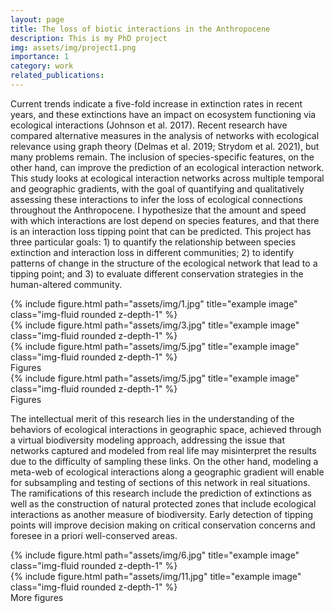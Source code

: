 ```yaml
---
layout: page
title: The loss of biotic interactions in the Anthropocene
description: This is my PhD project
img: assets/img/project1.png
importance: 1
category: work
related_publications:
---
```


Current trends indicate a five-fold increase in extinction rates in recent years, and these extinctions have an impact on ecosystem functioning via ecological interactions (Johnson et al. 2017). Recent research have compared alternative measures in the analysis of networks with ecological relevance using graph theory (Delmas et al. 2019; Strydom et al. 2021), but many problems remain. The inclusion of species-specific features, on the other hand, can improve the prediction of an ecological interaction network. This study looks at ecological interaction networks across multiple temporal and geographic gradients, with the goal of quantifying and qualitatively assessing these interactions to infer the loss of ecological connections throughout the Anthropocene. I hypothesize that the amount and speed with which interactions are lost depend on species features, and that there is an interaction loss tipping point that can be predicted. This project has three particular goals: 1) to quantify the relationship between species extinction and interaction loss in different communities; 2) to identify patterns of change in the structure of the ecological network that lead to a tipping point; and 3) to evaluate different conservation strategies in the human-altered community.

<div class="row">
    <div class="col-sm mt-3 mt-md-0">
        {% include figure.html path="assets/img/1.jpg" title="example image" class="img-fluid rounded z-depth-1" %}
    </div>
    <div class="col-sm mt-3 mt-md-0">
        {% include figure.html path="assets/img/3.jpg" title="example image" class="img-fluid rounded z-depth-1" %}
    </div>
    <div class="col-sm mt-3 mt-md-0">
        {% include figure.html path="assets/img/5.jpg" title="example image" class="img-fluid rounded z-depth-1" %}
    </div>
</div>
<div class="caption">
    Figures
</div>
<div class="row">
    <div class="col-sm mt-3 mt-md-0">
        {% include figure.html path="assets/img/5.jpg" title="example image" class="img-fluid rounded z-depth-1" %}
    </div>
</div>
<div class="caption">
    Figures
</div>

The intellectual merit of this research lies in the understanding of the behaviors of ecological interactions in geographic space, achieved through a virtual biodiversity modeling approach, addressing the issue that networks captured and modeled from real life may misinterpret the results due to the difficulty of sampling these links. On the other hand, modeling a meta-web of ecological interactions along a geographic gradient will enable for subsampling and testing of sections of this network in real situations.
The ramifications of this research include the prediction of extinctions as well as the construction of natural protected zones that include ecological interactions as another measure of biodiversity. Early detection of tipping points will improve decision making on critical conservation concerns and foresee in a priori well-conserved areas.



<div class="row justify-content-sm-center">
    <div class="col-sm-8 mt-3 mt-md-0">
        {% include figure.html path="assets/img/6.jpg" title="example image" class="img-fluid rounded z-depth-1" %}
    </div>
    <div class="col-sm-4 mt-3 mt-md-0">
        {% include figure.html path="assets/img/11.jpg" title="example image" class="img-fluid rounded z-depth-1" %}
    </div>
</div>
<div class="caption">
    More figures
</div>


<!-- The code is simple.
Just wrap your images with `<div class="col-sm">` and place them inside `<div class="row">` (read more about the <a href="https://getbootstrap.com/docs/4.4/layout/grid/">Bootstrap Grid</a> system).
To make images responsive, add `img-fluid` class to each; for rounded corners and shadows use `rounded` and `z-depth-1` classes.
Here's the code for the last row of images above:

{% raw %}
```html
<div class="row justify-content-sm-center">
    <div class="col-sm-8 mt-3 mt-md-0">
        {% include figure.html path="assets/img/6.jpg" title="example image" class="img-fluid rounded z-depth-1" %}
    </div>
    <div class="col-sm-4 mt-3 mt-md-0">
        {% include figure.html path="assets/img/11.jpg" title="example image" class="img-fluid rounded z-depth-1" %}
    </div>
</div>
```
{% endraw %} -->

